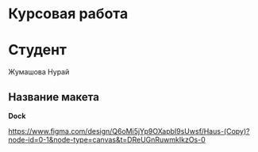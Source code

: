 # Курсовая работа

# Студент

Жумашова Нурай

## Название макета

**Dock**

https://www.figma.com/design/Q6oMi5jYp9OXapbI9sUwsf/Haus-(Copy)?node-id=0-1&node-type=canvas&t=DReUGnRuwmkIkzOs-0
